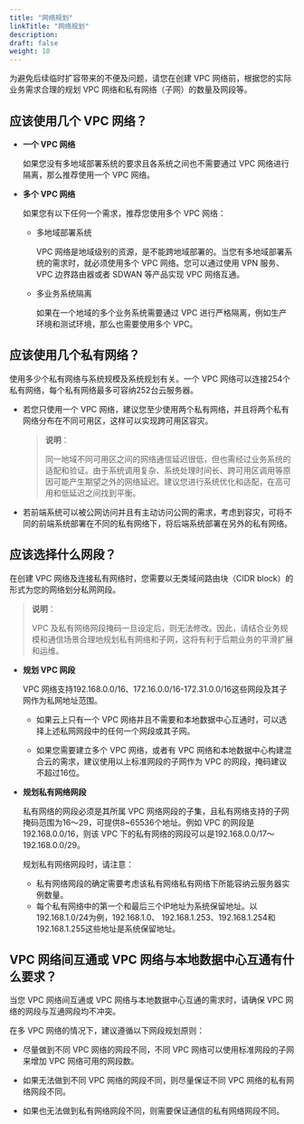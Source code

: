 ```yaml
---
title: "网络规划"
linkTitle: "网络规划"
description:
draft: false
weight: 10
---
```


为避免后续临时扩容带来的不便及问题，请您在创建 VPC 网络前，根据您的实际业务需求合理的规划 VPC 网络和私有网络（子网）的数量及网段等。

## 应该使用几个 VPC 网络？

- **一个 VPC 网络**

  如果您没有多地域部署系统的要求且各系统之间也不需要通过 VPC 网络进行隔离，那么推荐使用一个 VPC 网络。

- **多个 VPC 网络**

  如果您有以下任何一个需求，推荐您使用多个 VPC 网络：

  - 多地域部署系统

    VPC 网络是地域级别的资源，是不能跨地域部署的。当您有多地域部署系统的需求时，就必须使用多个 VPC 网络。您可以通过使用 VPN 服务、VPC 边界路由器或者 SDWAN 等产品实现 VPC 网络互通。

  - 多业务系统隔离

    如果在一个地域的多个业务系统需要通过 VPC 进行严格隔离，例如生产环境和测试环境，那么也需要使用多个 VPC。

## 应该使用几个私有网络？

使用多少个私有网络与系统规模及系统规划有关。一个 VPC 网络可以连接254个私有网络，每个私有网络最多可容纳252台云服务器。

- 若您只使用一个 VPC 网络，建议您至少使用两个私有网络，并且将两个私有网络分布在不同可用区，这样可以实现跨可用区容灾。

  > **说明**：
  >
  > 同一地域不同可用区之间的网络通信延迟很低，但也需经过业务系统的适配和验证。由于系统调用复杂、系统处理时间长、跨可用区调用等原因可能产生期望之外的网络延迟。建议您进行系统优化和适配，在高可用和低延迟之间找到平衡。

- 若前端系统可以被公网访问并且有主动访问公网的需求，考虑到容灾，可将不同的前端系统部署在不同的私有网络下，将后端系统部署在另外的私有网络。

## 应该选择什么网段？

在创建 VPC 网络及连接私有网络时，您需要以无类域间路由块（CIDR block）的形式为您的网络划分私网网段。

> **说明**：
>
>  VPC 及私有网络网段掩码一旦设定后，则无法修改。因此，请结合业务规模和通信场景合理地规划私有网络和子网，这将有利于后期业务的平滑扩展和运维。

- **规划 VPC 网段**

  VPC 网络支持192.168.0.0/16、172.16.0.0/16-172.31.0.0/16这些网段及其子网作为私网地址范围。

  - 如果云上只有一个 VPC 网络并且不需要和本地数据中心互通时，可以选择上述私网网段中的任何一个网段或其子网。

  - 如果您需要建立多个 VPC 网络，或者有 VPC 网络和本地数据中心构建混合云的需求，建议使用以上标准网段的子网作为 VPC 的网段，掩码建议不超过16位。

- **规划私有网络网段**

  私有网络的网段必须是其所属 VPC 网络网段的子集，且私有网络支持的子网掩码范围为16～29，可提供8~65536个地址。例如 VPC 的网段是192.168.0.0/16，则该 VPC 下的私有网络的网段可以是192.168.0.0/17～192.168.0.0/29。

  规划私有网络网段时，请注意：

  - 私有网络网段的确定需要考虑该私有网络私有网络下所能容纳云服务器实例数量。
  - 每个私有网络中的第一个和最后三个IP地址为系统保留地址。以192.168.1.0/24为例，192.168.1.0、 192.168.1.253、192.168.1.254和192.168.1.255这些地址是系统保留地址。

## VPC 网络间互通或 VPC 网络与本地数据中心互通有什么要求？

当您 VPC 网络间互通或 VPC 网络与本地数据中心互通的需求时，请确保 VPC 网络的网段与互通网段均不冲突。

在多 VPC 网络的情况下，建议遵循以下网段规划原则：

- 尽量做到不同 VPC 网络的网段不同，不同 VPC 网络可以使用标准网段的子网来增加 VPC 网络可用的网段数。

- 如果无法做到不同 VPC 网络的网段不同，则尽量保证不同 VPC 网络的私有网络网段不同。

- 如果也无法做到私有网络网段不同，则需要保证通信的私有网络网段不同。

